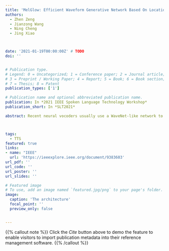 ```yaml
---
title: 'MelGlow: Efficient Waveform Generative Network Based On Location-Variable Convolution'
authors:
  - Zhen Zeng
  - Jianzong Wang
  - Ning Cheng
  - Jing Xiao



date: '2021-01-19T00:00:00Z' # TODO
doi: ''


# Publication type.
# Legend: 0 = Uncategorized; 1 = Conference paper; 2 = Journal article;
# 3 = Preprint / Working Paper; 4 = Report; 5 = Book; 6 = Book section;
# 7 = Thesis; 8 = Patent
publication_types: ['1']

# Publication name and optional abbreviated publication name.
publication: In *2021 IEEE Spoken Language Technology Workshop*
publication_short: In *SLT2021*

abstract: Recent neural vocoders usually use a WaveNet-like network to capture the long-term dependencies of the waveform, but a large number of parameters are required to obtain good modeling capabilities. In this paper, an efficient network, named location-variable convolution, is proposed to model the dependencies of waveforms. Different from the use of unified convolution kernels in WaveNet to capture the dependencies of arbitrary waveforms, location-variable convolutions utilizes a kernel predictor to generate multiple sets of convolution kernels based on the melspectrum, where each set of convolution kernels is used to perform convolution operations on the associated waveform intervals. Combining WaveGlow and location-variable convolutions, an efficient vocoder, named MelGlow, is designed. Experiments on the LJSpeech dataset show that MelGlow achieves better performance than WaveGlow at small model sizes, which verifies the effectiveness and potential optimization space of location-variable convolutions.



tags:
  - TTS
featured: true
links:
- name: "IEEE"
  url: 'https://ieeexplore.ieee.org/document/9383603'
url_pdf: ''
url_code: ''
url_poster: ''
url_slides: ''

# Featured image
# To use, add an image named `featured.jpg/png` to your page's folder.
image:
  caption: 'The architecture'
  focal_point: ''
  preview_only: false


---
```


{{% callout note %}}
Click the _Cite_ button above to demo the feature to enable visitors to import publication metadata into their reference management software.
{{% /callout %}}

